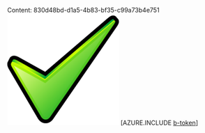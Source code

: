 Content: 830d48bd-d1a5-4b83-bf35-c99a73b4e751![image](b1f404c3-4a8a-4001-bf69-1ff045f1d108.png)
[AZURE.INCLUDE [b-token](e00a4a0b-bb00-498f-9ac3-667f4bc09b3f.md)]
